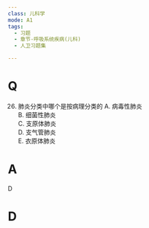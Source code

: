 ```yaml
---
class: 儿科学
mode: A1
tags:
  - 习题
  - 章节-呼吸系统疾病(儿科)
  - 人卫习题集

---
```


# Q
26. 肺炎分类中哪个是按病理分类的
A. 病毒性肺炎  
B. 细菌性肺炎  
C. 支原体肺炎  
D. 支气管肺炎  
E. 衣原体肺炎
# A
D
# D
